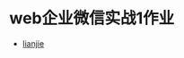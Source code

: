 # web企业微信实战1作业
* [lianjie](https://github.com/jinhuai0508/WorkWeiXin1/blob/master/README.md#web%E4%BC%81%E4%B8%9A%E5%BE%AE%E4%BF%A1%E5%AE%9E%E6%88%981%E4%BD%9C%E4%B8%9A)
